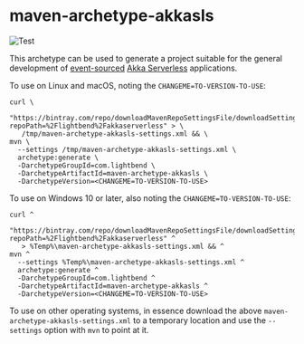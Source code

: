 # maven-archetype-akkasls

![Test](https://github.com/lightbend/akkaserverless-maven-archetype/workflows/Test/badge.svg)

This archetype can be used to generate a project suitable for the general development of 
[event-sourced](https://martinfowler.com/eaaDev/EventSourcing.html) 
[Akka Serverless](https://www.lightbend.com/akka-serverless) applications.

To use on Linux and macOS, noting the `CHANGEME=TO-VERSION-TO-USE`:

```
curl \
  "https://bintray.com/repo/downloadMavenRepoSettingsFile/downloadSettings?repoPath=%2Flightbend%2Fakkaserverless" > \
   /tmp/maven-archetype-akkasls-settings.xml && \
mvn \
  --settings /tmp/maven-archetype-akkasls-settings.xml \
  archetype:generate \
  -DarchetypeGroupId=com.lightbend \
  -DarchetypeArtifactId=maven-archetype-akkasls \
  -DarchetypeVersion=<CHANGEME=TO-VERSION-TO-USE>
```

To use on Windows 10 or later, also noting the `CHANGEME=TO-VERSION-TO-USE`:

```
curl ^
  "https://bintray.com/repo/downloadMavenRepoSettingsFile/downloadSettings?repoPath=%2Flightbend%2Fakkaserverless" ^
   > %Temp%\maven-archetype-akkasls-settings.xml && ^
mvn ^
  --settings %Temp%\maven-archetype-akkasls-settings.xml ^
  archetype:generate ^
  -DarchetypeGroupId=com.lightbend ^
  -DarchetypeArtifactId=maven-archetype-akkasls ^
  -DarchetypeVersion=<CHANGEME=TO-VERSION-TO-USE>
```

To use on other operating systems, in essence download the above `maven-archetype-akkasls-settings.xml` to a temporary
location and use the `--settings` option with `mvn` to point at it.